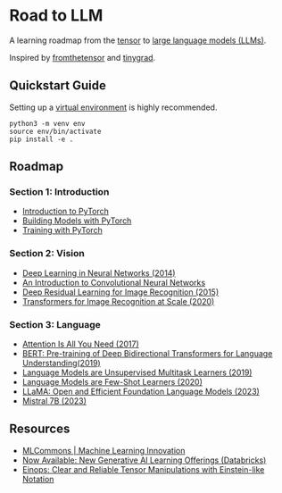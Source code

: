 # Road to LLM

A learning roadmap from the [tensor][1] to [large language models (LLMs)][2].

Inspired by [fromthetensor][3] and [tinygrad][4].

## Quickstart Guide

Setting up a [virtual environment][5] is highly recommended.

```
python3 -m venv env
source env/bin/activate
pip install -e .
```

## Roadmap

### Section 1: Introduction

- [Introduction to PyTorch][6]
- [Building Models with PyTorch][7]
- [Training with PyTorch][8]

### Section 2: Vision

- [Deep Learning in Neural Networks (2014)][9]
- [An Introduction to Convolutional Neural Networks][10]
- [Deep Residual Learning for Image Recognition (2015)][11]
- [Transformers for Image Recognition at Scale (2020)][12]

### Section 3: Language

- [Attention Is All You Need (2017)][13]
- [BERT: Pre-training of Deep Bidirectional Transformers for Language Understanding(2019)][14]
- [Language Models are Unsupervised Multitask Learners (2019)][15]
- [Language Models are Few-Shot Learners (2020)][16]
- [LLaMA: Open and Efficient Foundation Language Models (2023)][17]
- [Mistral 7B (2023)][18]

## Resources

- [MLCommons | Machine Learning Innovation][19]
- [Now Available: New Generative AI Learning Offerings (Databricks)][20]
- [Einops: Clear and Reliable Tensor Manipulations with Einstein-like Notation][21]


[1]: https://en.wikipedia.org/wiki/Tensor
[2]: https://en.wikipedia.org/wiki/Large_language_model
[3]: https://github.com/jla524/fromthetensor
[4]: https://github.com/tinygrad/tinygrad
[5]: https://www.freecodecamp.org/news/how-to-setup-virtual-environments-in-python/
[6]: https://pytorch.org/tutorials/beginner/introyt/introyt1_tutorial.html
[7]: https://pytorch.org/tutorials/beginner/introyt/modelsyt_tutorial.html
[8]: https://pytorch.org/tutorials/beginner/introyt/trainingyt.html
[9]: https://arxiv.org/abs/1404.7828
[10]: https://arxiv.org/abs/1511.08458
[11]: https://arxiv.org/abs/1512.03385
[12]: https://arxiv.org/abs/2010.11929
[13]: https://arxiv.org/abs/1706.03762
[14]: https://arxiv.org/abs/1810.04805
[15]: https://paperswithcode.com/paper/language-models-are-unsupervised-multitask
[16]: https://arxiv.org/abs/2005.14165
[17]: https://arxiv.org/abs/2302.13971
[18]: https://arxiv.org/abs/2310.06825
[19]: https://mlcommons.org/
[20]: https://www.databricks.com/blog/now-available-new-generative-ai-learning-offerings
[21]: https://openreview.net/forum?id=oapKSVM2bcj
